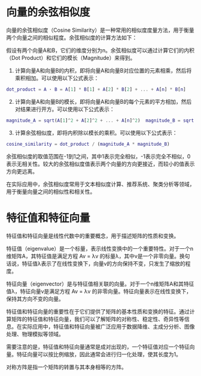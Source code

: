 



# 向量的余弦相似度

向量的余弦相似度（Cosine Similarity）是一种常用的相似度度量方法，用于衡量两个向量之间的相似程度。余弦相似度的计算方法如下：

假设有两个向量A和B，它们的维度分别为n。余弦相似度可以通过计算它们的内积（Dot Product）和它们的模长（Magnitude）来得到。

1. 计算向量A和向量B的内积，即将向量A和向量B对应位置的元素相乘，然后将乘积相加。可以使用以下公式表示：  

```matlab
dot_product = A · B = A[1] * B[1] + A[2] * B[2] + ... + A[n] * B[n]
```

2. 计算向量A和向量B的模长，即将向量A和向量B的每个元素的平方相加，然后对结果进行开方。可以使用以下公式表示： 

``` matlab
magnitude_A = sqrt(A[1]^2 + A[2]^2 + ... + A[n]^2)  magnitude_B = sqrt(B[1]^2 + B[2]^2 + ... + B[n]^2)
```

3. 计算余弦相似度，即将内积除以模长的乘积。可以使用以下公式表示：  

```matlab
cosine_similarity = dot_product / (magnitude_A * magnitude_B)
```


余弦相似度的取值范围在-1到1之间，其中1表示完全相似，-1表示完全不相似，0表示无相关性。较大的余弦相似度值表示两个向量的方向更接近，而较小的值表示方向更远离。

在实际应用中，余弦相似度常用于文本相似度计算、推荐系统、聚类分析等领域，用于衡量向量之间的相似性和相关性。

# 特征值和特征向量

特征值和特征向量是线性代数中的重要概念，用于描述矩阵的性质和变换。

特征值（eigenvalue）是一个标量，表示线性变换中的一个重要特性。对于一个n维矩阵A，其特征值是满足方程 Av = λv 的标量λ，其中v是一个非零向量。换句话说，特征值λ表示了在线性变换下，向量v的方向保持不变，只发生了缩放的程度。

特征向量（eigenvector）是与特征值相关联的向量。对于一个n维矩阵A和其特征值λ，特征向量v是满足方程 Av = λv 的非零向量。特征向量表示在线性变换下，保持其方向不变的向量。

特征值和特征向量的重要性在于它们提供了矩阵的基本性质和变换的特征。通过计算矩阵的特征值和特征向量，我们可以了解矩阵的对称性、稳定性、奇异性等信息。在实际应用中，特征值和特征向量被广泛应用于数据降维、主成分分析、图像处理、物理模拟等领域。

需要注意的是，特征值和特征向量通常是成对出现的，一个特征值对应一个特征向量。特征向量可以按比例缩放，因此通常会进行归一化处理，使其长度为1。

对称方阵是指一个矩阵的转置与其本身相等的方阵。